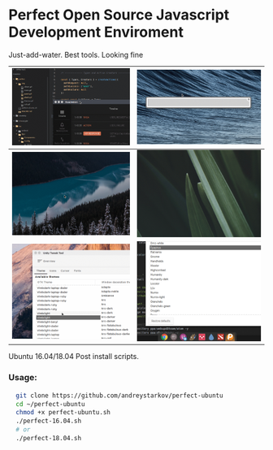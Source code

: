 # Perfect Open Source Javascript Development Enviroment

Just-add-water. Best tools. Looking fine 

| ![](img/zsh.gif) | ![](img/albert.gif) |
| :---         |    ---:      |
| ![](img/plank.gif) | ![](img/panel.gif) |
| ![](img/themes.gif) | ![](img/icons.gif)  |

Ubuntu 16.04/18.04 Post install scripts.

### Usage:

```bash
  git clone https://github.com/andreystarkov/perfect-ubuntu
  cd ~/perfect-ubuntu
  chmod +x perfect-ubuntu.sh
  ./perfect-16.04.sh
  # or
  ./perfect-18.04.sh
```
